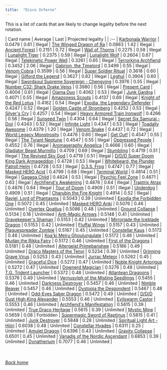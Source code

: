 ```yaml
---
title:  "Disco Inferno"
---
```


This is a list of cards that are likely to change legality before the next rotation.

| Card name | Average | Last | Projected legality |
| :-- |
[Karbonala Warrior](https://db.ygoprodeck.com/card/?search=Karbonala%20Warrior) | 0.0479 | 0.61 | Illegal |
[The Winged Dragon of Ra](https://db.ygoprodeck.com/card/?search=The%20Winged%20Dragon%20of%20Ra) | 0.0863 | 1.42 | Illegal |
[Ancient Forest](https://db.ygoprodeck.com/card/?search=Ancient%20Forest) | 0.2151 | 0.72 | Illegal |
[Wall of Thorns](https://db.ygoprodeck.com/card/?search=Wall%20of%20Thorns) | 0.2275 | 0.58 | Illegal |
[Lunalight Tiger](https://db.ygoprodeck.com/card/?search=Lunalight%20Tiger) | 0.2375 | 0.59 | Illegal |
[Lunalight Wolf](https://db.ygoprodeck.com/card/?search=Lunalight%20Wolf) | 0.2604 | 0.67 | Illegal |
[Telekinetic Power Well](https://db.ygoprodeck.com/card/?search=Telekinetic%20Power%20Well) | 0.3261 | 0.65 | Illegal |
[Terrorking Archfiend](https://db.ygoprodeck.com/card/?search=Terrorking%20Archfiend) | 0.3452 | 2.06 | Illegal |
[Gabrion, the Timelord](https://db.ygoprodeck.com/card/?search=Gabrion,%20the%20Timelord) | 0.3499 | 0.55 | Illegal |
[Venom Cobra](https://db.ygoprodeck.com/card/?search=Venom%20Cobra) | 0.3599 | 0.56 | Illegal |
[Super Soldier Ritual](https://db.ygoprodeck.com/card/?search=Super%20Soldier%20Ritual) | 0.3618 | 0.60 | Illegal |
[Gilford the Legend](https://db.ygoprodeck.com/card/?search=Gilford%20the%20Legend) | 0.3627 | 0.82 | Illegal |
[Leghul](https://db.ygoprodeck.com/card/?search=Leghul) | 0.3904 | 0.60 | Illegal |
[Swordsoul Supreme Sovereign - Chengying](https://db.ygoprodeck.com/card/?search=Swordsoul%20Supreme%20Sovereign%20-%20Chengying) | 0.3976 | 0.55 | Illegal |
[Number C32: Shark Drake Veiss](https://db.ygoprodeck.com/card/?search=Number%20C32:%20Shark%20Drake%20Veiss) | 0.3980 | 0.56 | Illegal |
[Present Card](https://db.ygoprodeck.com/card/?search=Present%20Card) | 0.4004 | 0.61 | Illegal |
[Ojama Duo](https://db.ygoprodeck.com/card/?search=Ojama%20Duo) | 0.4062 | 0.53 | Illegal |
[Junk Gardna](https://db.ygoprodeck.com/card/?search=Junk%20Gardna) | 0.4071 | 0.55 | Illegal |
[Amazoness Scouts](https://db.ygoprodeck.com/card/?search=Amazoness%20Scouts) | 0.4137 | 0.69 | Illegal |
[Knight of the Red Lotus](https://db.ygoprodeck.com/card/?search=Knight%20of%20the%20Red%20Lotus) | 0.4162 | 0.54 | Illegal |
[Exodia, the Legendary Defender](https://db.ygoprodeck.com/card/?search=Exodia,%20the%20Legendary%20Defender) | 0.4247 | 0.52 | Illegal |
[Golden Castle of Stromberg](https://db.ygoprodeck.com/card/?search=Golden%20Castle%20of%20Stromberg) | 0.4252 | 0.53 | Illegal |
[Silver's Cry](https://db.ygoprodeck.com/card/?search=Silver's%20Cry) | 0.4257 | 0.54 | Illegal |
[Heavy Armored Train Ironwolf](https://db.ygoprodeck.com/card/?search=Heavy%20Armored%20Train%20Ironwolf) | 0.4266 | 0.56 | Illegal |
[Sunseed Twin](https://db.ygoprodeck.com/card/?search=Sunseed%20Twin) | 0.4304 | 0.64 | Illegal |
[Secret Six Samurai - Doji](https://db.ygoprodeck.com/card/?search=Secret%20Six%20Samurai%20-%20Doji) | 0.4343 | 0.52 | Illegal |
[Infinite Light](https://db.ygoprodeck.com/card/?search=Infinite%20Light) | 0.4347 | 0.53 | Illegal |
[Toadally Awesome](https://db.ygoprodeck.com/card/?search=Toadally%20Awesome) | 0.4379 | 1.20 | Illegal |
[Venom Snake](https://db.ygoprodeck.com/card/?search=Venom%20Snake) | 0.4437 | 0.72 | Illegal |
[World Legacy Monstrosity](https://db.ygoprodeck.com/card/?search=World%20Legacy%20Monstrosity) | 0.4476 | 0.60 | Illegal |
[Get Out!](https://db.ygoprodeck.com/card/?search=Get%20Out!) | 0.4547 | 0.55 | Illegal |
[The Tyrant Neptune](https://db.ygoprodeck.com/card/?search=The%20Tyrant%20Neptune) | 0.4547 | 0.55 | Illegal |
[Oppressed People](https://db.ygoprodeck.com/card/?search=Oppressed%20People) | 0.4552 | 0.76 | Illegal |
[Aromaseraphy Angelica](https://db.ygoprodeck.com/card/?search=Aromaseraphy%20Angelica) | 0.4666 | 0.60 | Illegal |
[Gladiator Beast Murmillo](https://db.ygoprodeck.com/card/?search=Gladiator%20Beast%20Murmillo) | 0.4709 | 0.69 | Illegal |
[Stumbling](https://db.ygoprodeck.com/card/?search=Stumbling) | 0.4719 | 0.51 | Illegal |
[The Revived Sky God](https://db.ygoprodeck.com/card/?search=The%20Revived%20Sky%20God) | 0.4719 | 0.51 | Illegal |
[D/D/D Super Doom King Dark Armageddon](https://db.ygoprodeck.com/card/?search=D/D/D%20Super%20Doom%20King%20Dark%20Armageddon) | 0.4728 | 0.53 | Illegal |
[Whitebeard, the Plunder Patroll Helm](https://db.ygoprodeck.com/card/?search=Whitebeard,%20the%20Plunder%20Patroll%20Helm) | 0.4728 | 0.53 | Illegal |
[D.3.S. Frog](https://db.ygoprodeck.com/card/?search=D.3.S.%20Frog) | 0.4747 | 0.77 | Illegal |
[Masked HERO Acid](https://db.ygoprodeck.com/card/?search=Masked%20HERO%20Acid) | 0.4799 | 0.68 | Illegal |
[Terminal World](https://db.ygoprodeck.com/card/?search=Terminal%20World) | 0.4814 | 0.51 | Illegal |
[Gagaga Child](https://db.ygoprodeck.com/card/?search=Gagaga%20Child) | 0.4824 | 0.53 | Illegal |
[Psychic Feel Zone](https://db.ygoprodeck.com/card/?search=Psychic%20Feel%20Zone) | 0.4871 | 0.63 | Illegal |
[Archfiend's Awakening](https://db.ygoprodeck.com/card/?search=Archfiend's%20Awakening) | 0.4876 | 0.64 | Illegal |
[Traptrix Atrax](https://db.ygoprodeck.com/card/?search=Traptrix%20Atrax) | 0.4876 | 0.64 | Illegal |
[Tour of Doom](https://db.ygoprodeck.com/card/?search=Tour%20of%20Doom) | 0.4909 | 0.51 | Illegal |
[Underdog](https://db.ygoprodeck.com/card/?search=Underdog) | 0.4909 | 0.51 | Illegal |
[Charubin the Fire Knight](https://db.ygoprodeck.com/card/?search=Charubin%20the%20Fire%20Knight) | 0.4914 | 0.52 | Illegal |
[Raviel, Lord of Phantasms](https://db.ygoprodeck.com/card/?search=Raviel,%20Lord%20of%20Phantasms) | 0.5043 | 0.39 | Unlimited |
[Exodia the Forbidden One](https://db.ygoprodeck.com/card/?search=Exodia%20the%20Forbidden%20One) | 0.5072 | 0.45 | Unlimited |
[Masked HERO Anki](https://db.ygoprodeck.com/card/?search=Masked%20HERO%20Anki) | 0.5076 | 0.46 | Unlimited |
[Overtex Qoatlus](https://db.ygoprodeck.com/card/?search=Overtex%20Qoatlus) | 0.5086 | 0.48 | Unlimited |
[Ground Collapse](https://db.ygoprodeck.com/card/?search=Ground%20Collapse) | 0.5134 | 0.18 | Unlimited |
[Anti-Magic Arrows](https://db.ygoprodeck.com/card/?search=Anti-Magic%20Arrows) | 0.5148 | 0.41 | Unlimited |
[Gravekeeper's Shaman](https://db.ygoprodeck.com/card/?search=Gravekeeper's%20Shaman) | 0.5153 | 0.42 | Unlimited |
[Mirrorjade the Iceblade Dragon](https://db.ygoprodeck.com/card/?search=Mirrorjade%20the%20Iceblade%20Dragon) | 0.5153 | 0.42 | Unlimited |
[Fluffal Wings](https://db.ygoprodeck.com/card/?search=Fluffal%20Wings) | 0.5157 | 0.43 | Unlimited |
[Plaguespreader Zombie](https://db.ygoprodeck.com/card/?search=Plaguespreader%20Zombie) | 0.5167 | 0.45 | Unlimited |
[Constellar Kaus](https://db.ygoprodeck.com/card/?search=Constellar%20Kaus) | 0.5172 | 0.46 | Unlimited |
[Koa'ki Meiru Ghoulungulate](https://db.ygoprodeck.com/card/?search=Koa'ki%20Meiru%20Ghoulungulate) | 0.5172 | 0.46 | Unlimited |
[Mudan the Rikka Fairy](https://db.ygoprodeck.com/card/?search=Mudan%20the%20Rikka%20Fairy) | 0.5172 | 0.46 | Unlimited |
[First of the Dragons](https://db.ygoprodeck.com/card/?search=First%20of%20the%20Dragons) | 0.5181 | 0.48 | Unlimited |
[Altergeist Primebanshee](https://db.ygoprodeck.com/card/?search=Altergeist%20Primebanshee) | 0.5186 | 0.49 | Unlimited |
[Draco Masters of the Tenyi](https://db.ygoprodeck.com/card/?search=Draco%20Masters%20of%20the%20Tenyi) | 0.5234 | 0.39 | Unlimited |
[Grinning Grave Virus](https://db.ygoprodeck.com/card/?search=Grinning%20Grave%20Virus) | 0.5253 | 0.43 | Unlimited |
[Jurrac Meteor](https://db.ygoprodeck.com/card/?search=Jurrac%20Meteor) | 0.5262 | 0.45 | Unlimited |
[Graceful Dice](https://db.ygoprodeck.com/card/?search=Graceful%20Dice) | 0.5272 | 0.47 | Unlimited |
[Noble Knight Artorigus](https://db.ygoprodeck.com/card/?search=Noble%20Knight%20Artorigus) | 0.5272 | 0.47 | Unlimited |
[Downerd Magician](https://db.ygoprodeck.com/card/?search=Downerd%20Magician) | 0.5276 | 0.48 | Unlimited |
[T.G. Trident Launcher](https://db.ygoprodeck.com/card/?search=T.G.%20Trident%20Launcher) | 0.5372 | 0.48 | Unlimited |
[Atlantean Dragoons](https://db.ygoprodeck.com/card/?search=Atlantean%20Dragoons) | 0.5376 | 0.49 | Unlimited |
[Vernusylph of the Misting Seedlings](https://db.ygoprodeck.com/card/?search=Vernusylph%20of%20the%20Misting%20Seedlings) | 0.5455 | 0.46 | Unlimited |
[Darkness Destroyer](https://db.ygoprodeck.com/card/?search=Darkness%20Destroyer) | 0.5457 | 0.46 | Unlimited |
[Nimble Beaver](https://db.ygoprodeck.com/card/?search=Nimble%20Beaver) | 0.5457 | 0.46 | Unlimited |
[Dystopia the Despondent](https://db.ygoprodeck.com/card/?search=Dystopia%20the%20Despondent) | 0.5467 | 0.48 | Unlimited |
[Odd-Eyes Saber Dragon](https://db.ygoprodeck.com/card/?search=Odd-Eyes%20Saber%20Dragon) | 0.5472 | 0.49 | Unlimited |
[D/D/D Gust High King Alexander](https://db.ygoprodeck.com/card/?search=D/D/D%20Gust%20High%20King%20Alexander) | 0.5553 | 0.46 | Unlimited |
[Evilswarm Castor](https://db.ygoprodeck.com/card/?search=Evilswarm%20Castor) | 0.5553 | 0.46 | Unlimited |
[Archfiend's Manifestation](https://db.ygoprodeck.com/card/?search=Archfiend's%20Manifestation) | 0.5615 | 0.39 | Unlimited |
[True Draco Heritage](https://db.ygoprodeck.com/card/?search=True%20Draco%20Heritage) | 0.5615 | 0.39 | Unlimited |
[Mystic Mine](https://db.ygoprodeck.com/card/?search=Mystic%20Mine) | 0.5659 | 0.08 | Forbidden |
[Supermagic Sword of Raptinus](https://db.ygoprodeck.com/card/?search=Supermagic%20Sword%20of%20Raptinus) | 0.5815 | 0.41 | Unlimited |
[Junk Destroyer](https://db.ygoprodeck.com/card/?search=Junk%20Destroyer) | 0.5848 | 0.28 | Unlimited |
[Spiritual Light Art - Hijiri](https://db.ygoprodeck.com/card/?search=Spiritual%20Light%20Art%20-%20Hijiri) | 0.6038 | 0.48 | Unlimited |
[Constellar Hyades](https://db.ygoprodeck.com/card/?search=Constellar%20Hyades) | 0.6311 | 0.25 | Unlimited |
[Amulet Dragon](https://db.ygoprodeck.com/card/?search=Amulet%20Dragon) | 0.6396 | 0.43 | Unlimited |
[Gravity Collapse](https://db.ygoprodeck.com/card/?search=Gravity%20Collapse) | 0.6501 | 0.45 | Unlimited |
[Vanadis of the Nordic Ascendant](https://db.ygoprodeck.com/card/?search=Vanadis%20of%20the%20Nordic%20Ascendant) | 0.6853 | 0.39 | Unlimited |
[Dynatherium](https://db.ygoprodeck.com/card/?search=Dynatherium) | 0.7077 | 0.46 | Unlimited |

<br>

###### [Back home](index)